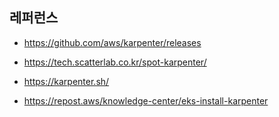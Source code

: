 


## 레퍼런스 ##

* https://github.com/aws/karpenter/releases

* https://tech.scatterlab.co.kr/spot-karpenter/

* https://karpenter.sh/

* https://repost.aws/knowledge-center/eks-install-karpenter
